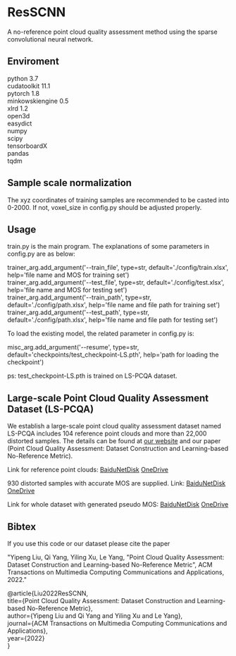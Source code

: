 # ResSCNN

A no-reference point cloud quality assessment method using the sparse convolutional neural network.

Enviroment
-----------

python 3.7  
cudatoolkit 11.1  
pytorch 1.8  
minkowskiengine 0.5  
xlrd 1.2  
open3d  
easydict  
numpy  
scipy  
tensorboardX  
pandas  
tqdm  

Sample scale normalization
-----------
The xyz coordinates of training samples are recommended to be casted into 0-2000. If not, voxel_size in config.py should be adjusted properly.

Usage
-----------
train.py is the main program. The explanations of some parameters in config.py are as below:

trainer_arg.add_argument('--train_file', type=str, default='./config/train.xlsx', help='file name and MOS for training set')  
trainer_arg.add_argument('--test_file', type=str, default='./config/test.xlsx', help='file name and MOS for testing set')  
trainer_arg.add_argument('--train_path', type=str, default='./config/path.xlsx', help='file name and file path for training set')  
trainer_arg.add_argument('--test_path', type=str, default='./config/path.xlsx', help='file name and file path for testing set')  

To load the existing model, the related parameter in config.py is:  

misc_arg.add_argument('--resume', type=str, default='checkpoints/test_checkpoint-LS.pth', help='path for loading the checkpoint')  

ps: test_checkpoint-LS.pth is trained on LS-PCQA dataset.


Large-scale Point Cloud Quality Assessment Dataset (LS-PCQA)
-----------
We establish a large-scale point cloud quality assessment dataset named LS-PCQA includes 104 reference point clouds and more than 22,000 distorted samples. The details can be found at [our website](http://smt.sjtu.edu.cn) and our paper (Point Cloud Quality Assessment: Dataset Construction and Learning-based No-Reference Metric).

Link for reference point clouds: [BaiduNetDisk](https://pan.baidu.com/s/1lGB3ZGy2e6h080ItxruPYQ?pwd=4dha) [OneDrive](https://sjtueducn-my.sharepoint.com/:u:/g/personal/liuyipeng_sjtu_edu_cn/EWPixQDje2BIp_nL-6gx4qsB9LGgafD_qPpzfrzw5lz79A?e=jm5X6u)

930 distorted samples with accurate MOS are supplied.
Link: [BaiduNetDisk](https://pan.baidu.com/s/1yhyn3PZzpnuokCqZeRe0XQ?pwd=3uw3) [OneDrive](https://sjtueducn-my.sharepoint.com/:f:/g/personal/liuyipeng_sjtu_edu_cn/Et1MMnF1JHhJiWR5Q1JoJBABlPLtBwt1oHheB4fkUK-hGw?e=e11tBG)

Link for whole dataset with generated pseudo MOS: [BaiduNetDisk](https://pan.baidu.com/s/1twG77mYdy4Knm0RpFHhqsA?pwd=garj) [OneDrive](https://sjtueducn-my.sharepoint.com/:f:/g/personal/liuyipeng_sjtu_edu_cn/EmZV4in-Nm1Pj2wPOi2DuxQBwBMlamLVLMxRZh8aPonf2Q?e=KQjT1o)


Bibtex
-----------
If you use this code or our dataset please cite the paper

"Yipeng Liu, Qi Yang, Yiling Xu, Le Yang, "Point Cloud Quality Assessment: Dataset Construction and Learning-based No-Reference Metric", ACM Transactions on Multimedia
Computing Communications and Applications, 2022."

@article{Liu2022ResSCNN,  
    title={Point Cloud Quality Assessment: Dataset Construction and Learning-based No-Reference Metric},  
    author={Yipeng Liu and Qi Yang and Yiling Xu and Le Yang},  
    journal={ACM Transactions on Multimedia Computing Communications and Applications},  
    year={2022}  
}


